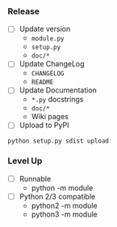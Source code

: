 ### Release ###

  * [ ] Update version
    * `module.py`
    * `setup.py`
    * `doc/*`
  * [ ] Update ChangeLog
    * `CHANGELOG`
    * `README`
  * [ ] Update Documentation
    * `*.py` docstrings
    * `doc/*`
    * Wiki pages
  * [ ] Upload to PyPI
```
python setup.py sdist upload
```

### Level Up ###

  * [ ] Runnable
    * python -m module
  * [ ] Python 2/3 compatible
    * python2 -m module
    * python3 -m module



